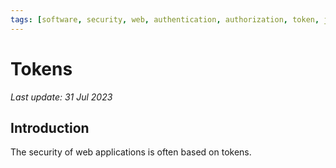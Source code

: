 ```yaml
---
tags: [software, security, web, authentication, authorization, token, jwt]
---
```

# Tokens

*Last update: 31 Jul 2023*

## Introduction

The security of web applications is often based on tokens.